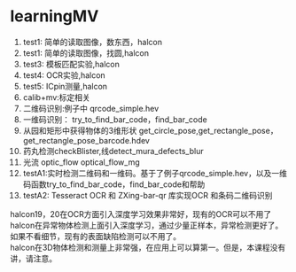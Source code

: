 # learningMV
1. test1: 简单的读取图像，数东西，halcon
2. test1: 简单的读取图像，找圆,halcon
3. test3: 模板匹配实验,halcon
4. test4: OCR实验,halcon
5. test5: ICpin测量,halcon
6. calib+mv:标定相关 
7. 二维码识别:例子中 qrcode_simple.hev
8. 一维码识别： try_to_find_bar_code，find_bar_code
9. 从园和矩形中获得物体的3维形状 get_circle_pose,get_rectangle_pose，get_rectangle_pose_barcode.hdev
10. 药丸检测checkBlister,线detect_mura_defects_blur
11. 光流 optic_flow optical_flow_mg   
12. testA1:实时检测二维码和一维码。基于了例子qrcode_simple.hev，以及一维码函数try_to_find_bar_code，find_bar_code和帮助
13. testA2: Tesseract OCR 和 ZXing-bar-qr 库实现OCR 和条码二维码识别

halcon19，20在OCR方面引入深度学习效果非常好，现有的OCR可以不用了  
halcon在异常物体检测上面引入深度学习，通过少量正样本，异常检测更好了。如果不看细节，现有的表面缺陷检测可以不用了。  
halcon在3D物体检测和测量上非常强，在应用上可以算第一。但是，本课程没有讲，请注意。  

